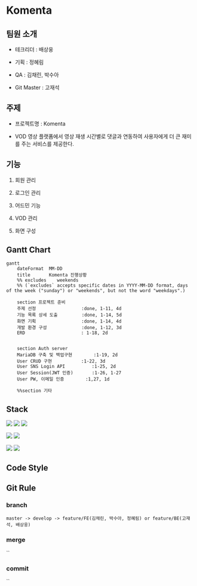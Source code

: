# Komenta


## 팀원 소개

* 테크리더 : 배상웅

* 기획 : 정혜림

* QA : 김채린, 박수아

* Git Master : 고재석


## 주제

* 프로젝트명 : Komenta

* VOD 영상 플랫폼에서 영상 재생 시간별로 댓글과 연동하여 사용자에게 더 큰 재미를 주는 서비스를 제공한다.

## 기능

1. 회원 관리

2. 로그인 관리

3. 어드민 기능

4. VOD 관리

5. 화면 구성


## Gantt Chart

```mermaid
gantt
    dateFormat  MM-DD
    title       Komenta 진행상황
    %% excludes    weekends
    %% (`excludes` accepts specific dates in YYYY-MM-DD format, days of the week ("sunday") or "weekends", but not the word "weekdays".)

    section 프로젝트 준비 
    주제 선정				  :done, 1-11, 4d
    기능 목록 상세 도출			:done, 1-14, 5d
    화면 기획				  :done, 1-14, 4d
    개발 환경 구성             :done, 1-12, 3d
    ERD                     : 1-18, 2d
    
    
    section Auth server
    MariaDB 구축 및 백업구현     	 :1-19, 2d
    User CRUD 구현 		   :1-22, 3d
    User SNS Login API          :1-25, 2d
    User Session(JWT 인증)       :1-26, 1-27
    User PW, 이메일 인증        :1,27, 1d
    
    %%section 기타
```

## Stack

<img src="https://img.shields.io/badge/Spring-success?style=flat-square&logo=Spring&logoColor=white"/></a> 
<img src="https://img.shields.io/badge/IntelliJ-9cf?style=flat-square&logo=intelliJ IDEA&logoColor=white"/></a>
<img src="https://img.shields.io/badge/Gradle-inactive?style=flat-square&logo=Gradle&logoColor=white"/></a>

<img src="https://img.shields.io/badge/Vue.js-green?style=flat-square&logo=Vue.js&logoColor=white"/></a> 
<img src="https://img.shields.io/badge/VSCode-informational?style=flat-square&logo=Visual Studio Code&logoColor=white"/></a>

<img src="https://img.shields.io/badge/MariaDB-informational?style=flat-square&logo=MariaDB&logoColor=white"/></a>
<img src="https://img.shields.io/badge/Docker-informational?style=flat-square&logo=Docker&logoColor=white"/></a>

## Code Style



## Git Rule

### branch

`master -> develop -> feature/FE(김채린, 박수아, 정혜림) or feature/BE(고재석, 배상웅)`

### merge

``

### commit

``

